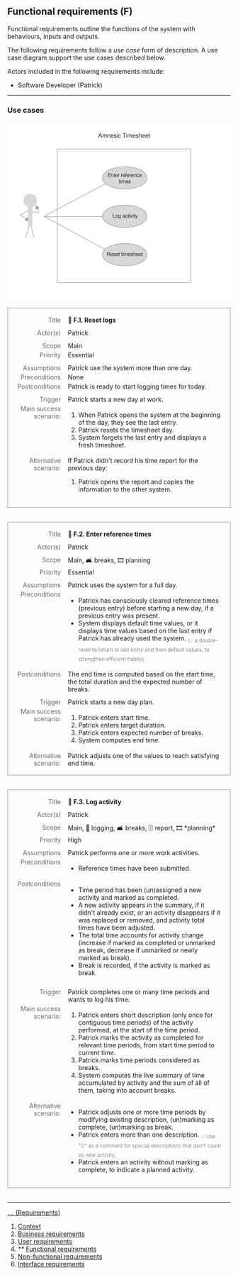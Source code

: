 ## Functional requirements (F)

Functional requirements outline the functions of the system with
behaviours, inputs and outputs.

The following requirements follow a *use case* form of description.
A use case diagram support the use cases described below.

Actors included in the following requirements include:

- Software Developer (Patrick)

---

### Use cases

![Use case diagram](./diagrams/use-case-diagram-amnesic-timesheet.svg)

<style>
.use-case { border: 1px solid #999; padding: 1rem; margin-bottom: 2rem; }
.use-case-row {
  display: block;
  width: 100%;
  padding: .125rem .25rem;
  box-sizing: border-box;
}
.use-case-row-space-after { margin-bottom: .5rem; }
.use-case-row-header {
    display: inline-block;
    width: 25%;
    padding-right: 1rem;
    box-sizing: border-box;
    text-align: right;
    vertical-align: top;
    opacity: .65;
}
.use-case-row-value { display: inline-block; width: 75%; }
.use-case-row-value p { margin: 0; }
.use-case-row-value sub { opacity: .5; }
</style>
<div class="use-case">
  <div class="use-case-row use-case-row-space-after">
    <div class="use-case-row-header">
      <label for="f_1_title">Title</label>
    </div><div class="use-case-row-value">
      <p id="f_1_title"><strong> 📒 F.1. Reset logs</strong></p>
    </div>
  </div>
  <div class="use-case-row use-case-row-space-after">
    <div class="use-case-row-header">
      <label for="f_1_actors">Actor(s)</label>
    </div><div class="use-case-row-value">
      <p id="f_1_actors">Patrick</p>
    </div>
  </div>
  <div class="use-case-row">
    <div class="use-case-row-header">
      <label for="f_1_scope">Scope</label>
    </div><div class="use-case-row-value">
      <p id="f_1_scope">Main</p>
    </div>
  </div>
  <div class="use-case-row use-case-row-space-after">
    <div class="use-case-row-header">
      <label for="f_1_priority">Priority</label>
    </div><div class="use-case-row-value">
      <p id="f_1_priority">Essential</p>
    </div>
  </div>
  <div class="use-case-row">
    <div class="use-case-row-header">
      <label for="f_1_assumptions">Assumptions</label>
    </div><div class="use-case-row-value">
      <p id="f_1_assumptions">Patrick use the system more than one day.</p>
    </div>
  </div>
  <div class="use-case-row">
    <div class="use-case-row-header">
      <label for="f_1_preconditions">Preconditions</label>
    </div><div class="use-case-row-value">
      <p id="f_1_preconditions">None</p>
    </div>
  </div>
  <div class="use-case-row use-case-row-space-after">
    <div class="use-case-row-header">
      <label for="f_1_postconditions">Postconditions</label>
    </div><div class="use-case-row-value">
      <p id="f_1_postconditions">Patrick is ready to start logging times for today.</p>
    </div>
  </div>
  <div class="use-case-row">
    <div class="use-case-row-header">
      <label for="f_1_trigger">Trigger</label>
    </div><div class="use-case-row-value">
      <p id="f_1_trigger">Patrick starts a new day at work.</p>
    </div>
  </div>
  <div class="use-case-row">
    <div class="use-case-row-header">
      <label for="f_1_main_success_scenario">Main success scenario:</label>
    </div><div class="use-case-row-value">
      <ol id="f_1_main_success_scenario">
        <li>When Patrick opens the system at the beginning of the day, they see the 
   last entry.</li>
        <li>Patrick resets the timesheet day.</li>
        <li>System forgets the last entry and displays a fresh timesheet.</li>
      </ol>
    </div>
  </div>
  <div class="use-case-row">
    <div class="use-case-row-header">
      <label for="f_1_alternative_scenario">Alternative scenario:</label>
    </div><div class="use-case-row-value">
      <p id="f_1_alternative_scenario">
        If Patrick didn't record his time report for the previous day:
      </p>
      <ol>
        <li>Patrick opens the report and copies the information to the other system.</li>
      </ol>
    </div>
  </div>
</div>

<div class="use-case">
  <div class="use-case-row use-case-row-space-after">
    <div class="use-case-row-header">
      <label for="f_2_title">Title</label>
    </div><div class="use-case-row-value">
      <p id="f_2_title"><strong> 📒 F.2. Enter reference times</strong></p>
    </div>
  </div>
  <div class="use-case-row use-case-row-space-after">
    <div class="use-case-row-header">
      <label for="f_2_actors">Actor(s)</label>
    </div><div class="use-case-row-value">
      <p id="f_2_actors">Patrick</p>
    </div>
  </div>
  <div class="use-case-row">
    <div class="use-case-row-header">
      <label for="f_2_scope">Scope</label>
    </div><div class="use-case-row-value">
      <p id="f_2_scope">Main, 🛋 breaks, 🎞 planning </p>
    </div>
  </div>
  <div class="use-case-row use-case-row-space-after">
    <div class="use-case-row-header">
      <label for="f_2_priority">Priority</label>
    </div><div class="use-case-row-value">
      <p id="f_2_priority">Essential</p>
    </div>
  </div>
  <div class="use-case-row">
    <div class="use-case-row-header">
      <label for="f_2_assumptions">Assumptions</label>
    </div><div class="use-case-row-value">
      <p id="f_2_assumptions">Patrick uses the system for a full day.</p>
    </div>
  </div>
  <div class="use-case-row">
    <div class="use-case-row-header">
      <label for="f_2_preconditions">Preconditions</label>
    </div><div class="use-case-row-value">
      <ul id="f_2_preconditions">
        <li>Patrick has consciously cleared reference times (previous entry) before starting a new day, if a previous entry was present.</li>
        <li>System displays default time values, or it displays time values based on the last entry if Patrick has already used the system. <sub>(💡 a double-reset to return to last entry and then default values, to strengthen efficient habits)</sub></li>
      </ul>
    </div>
  </div>
  <div class="use-case-row use-case-row-space-after">
    <div class="use-case-row-header">
      <label for="f_2_postconditions">Postconditions</label>
    </div><div class="use-case-row-value">
      <p id="f_2_postconditions">The end time is computed based on the start time, the total duration and the expected number of breaks.</p>
    </div>
  </div>
  <div class="use-case-row">
    <div class="use-case-row-header">
      <label for="f_2_trigger">Trigger</label>
    </div><div class="use-case-row-value">
      <p id="f_2_trigger">Patrick starts a new day plan.</p>
    </div>
  </div>
  <div class="use-case-row">
    <div class="use-case-row-header">
      <label for="f_2_main_success_scenario">Main success scenario:</label>
    </div><div class="use-case-row-value">
      <ol id="f_2_main_success_scenario">
        <li>Patrick enters start time.</li>
        <li>Patrick enters target duration.</li>
        <li>Patrick enters expected number of breaks.</li>
        <li>System computes end time.</li>
      </ol>
    </div>
  </div>
  <div class="use-case-row">
    <div class="use-case-row-header">
      <label for="f_2_alternative_scenario">Alternative scenario:</label>
    </div><div class="use-case-row-value">
      <p id="f_2_alternative_scenario">
        Patrick adjusts one of the values to reach satisfying end time.
      </p>
    </div>
  </div>
</div>

<div class="use-case">
  <div class="use-case-row use-case-row-space-after">
    <div class="use-case-row-header">
      <label for="f_3_title">Title</label>
    </div><div class="use-case-row-value">
      <p id="f_3_title"><strong> 📒 F.3. Log activity</strong></p>
    </div>
  </div>
  <div class="use-case-row use-case-row-space-after">
    <div class="use-case-row-header">
      <label for="f_3_actors">Actor(s)</label>
    </div><div class="use-case-row-value">
      <p id="f_3_actors">Patrick</p>
    </div>
  </div>
  <div class="use-case-row">
    <div class="use-case-row-header">
      <label for="f_3_scope">Scope</label>
    </div><div class="use-case-row-value">
      <p id="f_3_scope">Main, 📝 logging, 🛋 breaks, 🗄 report, 🎞 *planning* </p>
    </div>
  </div>
  <div class="use-case-row use-case-row-space-after">
    <div class="use-case-row-header">
      <label for="f_3_priority">Priority</label>
    </div><div class="use-case-row-value">
      <p id="f_3_priority">High</p>
    </div>
  </div>
  <div class="use-case-row">
    <div class="use-case-row-header">
      <label for="f_3_assumptions">Assumptions</label>
    </div><div class="use-case-row-value">
      <p id="f_3_assumptions">Patrick performs one or more work activities.</p>
    </div>
  </div>
  <div class="use-case-row">
    <div class="use-case-row-header">
      <label for="f_3_preconditions">Preconditions</label>
    </div><div class="use-case-row-value">
      <ul id="f_3_preconditions">
        <li>Reference times have been submitted.</li>
    </div>
  </div>
  <div class="use-case-row use-case-row-space-after">
    <div class="use-case-row-header">
      <label for="f_3_postconditions">Postconditions</label>
    </div><div class="use-case-row-value">
      <ul id="f_3_postconditions">
        <li>Time period has been (un)assigned a new activity and marked as completed.</li>
        <li>A new activity appears in the summary, if it didn't already exist, or an activity disappears if it was replaced or removed, and activity total times have been adjusted.</li>
        <li>The total time accounts for activity change (increase if marked as completed or unmarked as break, decrease if unmarked or newly marked as break).</li>
        <li>Break is recorded, if the activity is marked as break.</li>
      </ul>
    </div>
  </div>
  <div class="use-case-row">
    <div class="use-case-row-header">
      <label for="f_3_trigger">Trigger</label>
    </div><div class="use-case-row-value">
      <p id="f_3_trigger">Patrick completes one or many time periods and wants to log his time.</p>
    </div>
  </div>
  <div class="use-case-row">
    <div class="use-case-row-header">
      <label for="f_3_main_success_scenario">Main success scenario:</label>
    </div><div class="use-case-row-value">
      <ol id="f_3_main_success_scenario">
        <li>Patrick enters short description (only once for contiguous time periods) of the activity performed, at the start of the time period.</li>
        <li>Patrick marks the activity as completed for relevant time periods, from start time period to current time.</li>
        <li>Patrick marks time periods considered as breaks.</li>
        <li>System computes the live summary of time accumulated by activity and the sum of all of them, taking into account breaks.</li>
      </ol>
    </div>
  </div>
  <div class="use-case-row">
    <div class="use-case-row-header">
      <label for="f_3_alternative_scenario">Alternative scenario:</label>
    </div><div class="use-case-row-value">
      <ul id="f_3_alternative_scenario">
        <li>Patrick adjusts one or more time periods by modifying existing description, (un)marking as complete, (un)marking as break.</li>
        <li>Patrick enters more than one description. <sub>💡 Use "//" as a comment for special descriptions that don't count as new activity.</sub></li>
        <li>Patrick enters an activity without marking as complete, to indicate a planned activity.</li>
      </p>
    </div>
  </div>
</div>

---

[`..` (Requirements)](./01-00-requirements.md)

1. [Context](./01-01-req-context.md)
1. [Business requirements](./01-02-req-business.md)
1. [User requirements](./01-03-req-user.md)
1. ** [Functional requirements](./01-04-req-functional.md)
1. [Non-functional requirements](./01-05-req-non-functional.md)
1. [Interface requirements](./01-06-req-interface.md)
